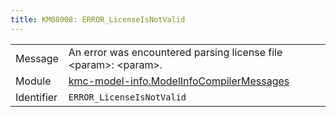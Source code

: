 ```yaml
---
title: KM08008: ERROR_LicenseIsNotValid
---
```


|            |           |
|------------|---------- |
| Message    | An error was encountered parsing license file &lt;param&gt;: &lt;param&gt;\. |
| Module     | [kmc-model-info.ModelInfoCompilerMessages](kmc-model-info.modelinfocompilermessages) |
| Identifier | `ERROR_LicenseIsNotValid` |


